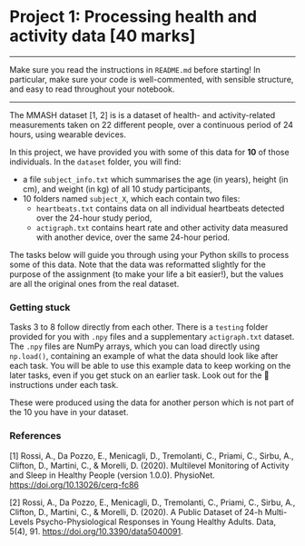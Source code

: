 # Project 1: Processing health and activity data [40 marks]

---

Make sure you read the instructions in `README.md` before starting! In particular, make sure your code is well-commented, with sensible structure, and easy to read throughout your notebook.

---

The MMASH dataset [1, 2] is is a dataset of health- and activity-related measurements taken on 22 different people, over a continuous period of 24 hours, using wearable devices.

In this project, we have provided you with some of this data for **10** of those individuals. In the `dataset` folder, you will find:

- a file `subject_info.txt` which summarises the age (in years), height (in cm), and weight (in kg) of all 10 study participants,
- 10 folders named `subject_X`, which each contain two files:
    - `heartbeats.txt` contains data on all individual heartbeats detected over the 24-hour study period,
    - `actigraph.txt` contains heart rate and other activity data measured with another device, over the same 24-hour period.

The tasks below will guide you through using your Python skills to process some of this data. Note that the data was reformatted slightly for the purpose of the assignment (to make your life a bit easier!), but the values are all the original ones from the real dataset.

### Getting stuck

Tasks 3 to 8 follow directly from each other. There is a `testing` folder provided for you with `.npy` files and a supplementary `actigraph.txt` dataset. The `.npy` files are NumPy arrays, which you can load directly using `np.load()`, containing an example of what the data should look like after each task. You will be able to use this example data to keep working on the later tasks, even if you get stuck on an earlier task. Look out for the 💾 instructions under each task.

These were produced using the data for another person which is not part of the 10 you have in your dataset.


### References

[1] Rossi, A., Da Pozzo, E., Menicagli, D., Tremolanti, C., Priami, C., Sirbu, A., Clifton, D., Martini, C., & Morelli, D. (2020). Multilevel Monitoring of Activity and Sleep in Healthy People (version 1.0.0). PhysioNet. https://doi.org/10.13026/cerq-fc86

[2] Rossi, A., Da Pozzo, E., Menicagli, D., Tremolanti, C., Priami, C., Sirbu, A., Clifton, D., Martini, C., & Morelli, D. (2020). A Public Dataset of 24-h Multi-Levels Psycho-Physiological Responses in Young Healthy Adults. Data, 5(4), 91. https://doi.org/10.3390/data5040091.
